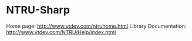 # NTRU-Sharp
 Home page: http://www.vtdev.com/ntruhome.html
 Library Documentation: http://www.vtdev.com/NTRU/Help/index.html
